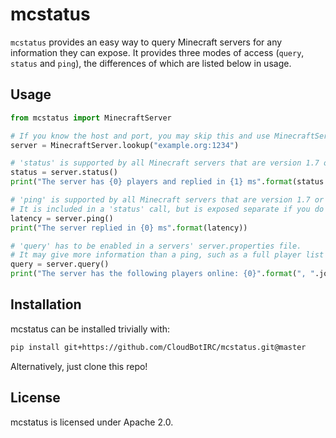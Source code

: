 mcstatus
========

`mcstatus` provides an easy way to query Minecraft servers for any information they can expose.
It provides three modes of access (`query`, `status` and `ping`), the differences of which are listed below in usage.

Usage
-----

```python
from mcstatus import MinecraftServer

# If you know the host and port, you may skip this and use MinecraftServer("example.org", 1234)
server = MinecraftServer.lookup("example.org:1234")

# 'status' is supported by all Minecraft servers that are version 1.7 or higher.
status = server.status()
print("The server has {0} players and replied in {1} ms".format(status.players.online, status.latency))

# 'ping' is supported by all Minecraft servers that are version 1.7 or higher.
# It is included in a 'status' call, but is exposed separate if you do not require the additional info.
latency = server.ping()
print("The server replied in {0} ms".format(latency))

# 'query' has to be enabled in a servers' server.properties file.
# It may give more information than a ping, such as a full player list or mod information.
query = server.query()
print("The server has the following players online: {0}".format(", ".join(query.players.names)))
```

Installation
------------

mcstatus can be installed trivially with:

```bash
pip install git+https://github.com/CloudBotIRC/mcstatus.git@master
```

Alternatively, just clone this repo!

License
-------

mcstatus is licensed under Apache 2.0.
